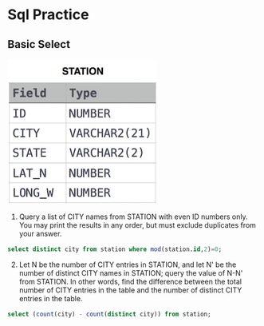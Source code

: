 # Sql Practice
## Basic Select
![](sqlStation.jpg)

1. Query a list of CITY names from STATION with even ID numbers only. You may print the results in any order, but must exclude duplicates from your answer.
```sql
select distinct city from station where mod(station.id,2)=0;
```

2. Let N be the number of CITY entries in STATION, and let N' be the number of distinct CITY names in STATION; query the value of N-N' from STATION. In other words, find the difference between the total number of CITY entries in the table and the number of distinct CITY entries in the table.
```sql
select (count(city) - count(distinct city)) from station;
```